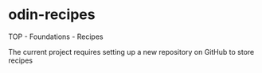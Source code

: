 # odin-recipes
TOP - Foundations - Recipes

The current project requires setting up a new repository on GitHub to store recipes 